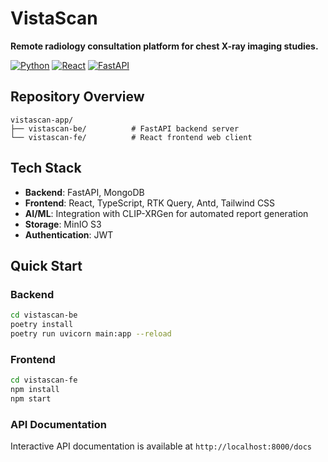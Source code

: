 # VistaScan

**Remote radiology consultation platform for chest X-ray imaging studies.**

[![Python](https://img.shields.io/badge/Python-3.9+-blue.svg)](https://www.python.org/)
[![React](https://img.shields.io/badge/React-18+-61dafb.svg)](https://reactjs.org/)
[![FastAPI](https://img.shields.io/badge/FastAPI-0.100+-009688.svg)](https://fastapi.tiangolo.com/)

## Repository Overview

```
vistascan-app/
├── vistascan-be/          # FastAPI backend server
└── vistascan-fe/          # React frontend web client
```

## Tech Stack

- **Backend**: FastAPI, MongoDB
- **Frontend**: React, TypeScript, RTK Query, Antd, Tailwind CSS
- **AI/ML**: Integration with CLIP-XRGen for automated report generation
- **Storage**: MinIO S3
- **Authentication**: JWT

## Quick Start

### Backend
```bash
cd vistascan-be
poetry install
poetry run uvicorn main:app --reload
```

### Frontend
```bash
cd vistascan-fe
npm install
npm start
```

### API Documentation
Interactive API documentation is available at `http://localhost:8000/docs`
